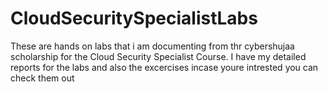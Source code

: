 # CloudSecuritySpecialistLabs
These are hands on labs that i am documenting from thr cybershujaa scholarship for the Cloud Security Specialist Course. I have my detailed reports for the labs and also the excercises  incase youre intrested you can check them out
